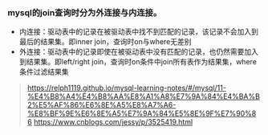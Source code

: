 ### mysql的join查询时分为外连接与内连接。

* 内连接：驱动表中的记录在被驱动表中找不到匹配的记录，该记录不会加入到最后的结果集。即inner join，查询时on与where无差别
* 外连接：驱动表中的记录即使在被驱动表中没有匹配的记录，也仍然需要加入到结果集。即left/right join，查询时on条件中join所有表作为结果集，where条件过滤结果集

> https://relph1119.github.io/mysql-learning-notes/#/mysql/11-%E4%B8%A4%E4%B8%AA%E8%A1%A8%E7%9A%84%E4%BA%B2%E5%AF%86%E6%8E%A5%E8%A7%A6-%E8%BF%9E%E6%8E%A5%E7%9A%84%E5%8E%9F%E7%90%86
> https://www.cnblogs.com/jessy/p/3525419.html


